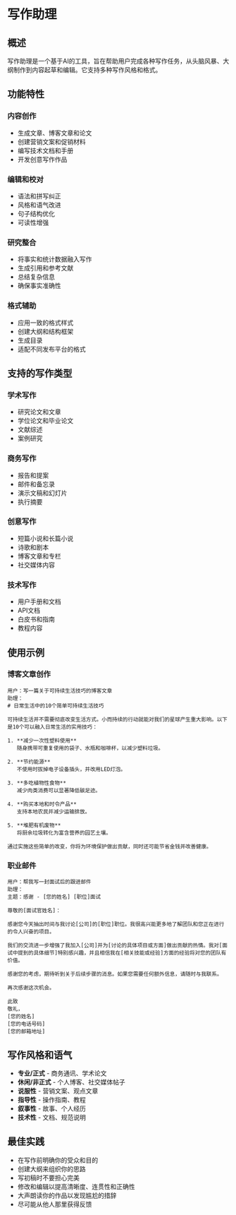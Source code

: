 # 写作助理

## 概述

写作助理是一个基于AI的工具，旨在帮助用户完成各种写作任务，从头脑风暴、大纲制作到内容起草和编辑。它支持多种写作风格和格式。

## 功能特性

### 内容创作
- 生成文章、博客文章和论文
- 创建营销文案和促销材料
- 编写技术文档和手册
- 开发创意写作作品

### 编辑和校对
- 语法和拼写纠正
- 风格和语气改进
- 句子结构优化
- 可读性增强

### 研究整合
- 将事实和统计数据融入写作
- 生成引用和参考文献
- 总结复杂信息
- 确保事实准确性

### 格式辅助
- 应用一致的格式样式
- 创建大纲和结构框架
- 生成目录
- 适配不同发布平台的格式

## 支持的写作类型

### 学术写作
- 研究论文和文章
- 学位论文和毕业论文
- 文献综述
- 案例研究

### 商务写作
- 报告和提案
- 邮件和备忘录
- 演示文稿和幻灯片
- 执行摘要

### 创意写作
- 短篇小说和长篇小说
- 诗歌和剧本
- 博客文章和专栏
- 社交媒体内容

### 技术写作
- 用户手册和文档
- API文档
- 白皮书和指南
- 教程内容

## 使用示例

### 博客文章创作
```
用户：写一篇关于可持续生活技巧的博客文章
助理：
# 日常生活中的10个简单可持续生活技巧

可持续生活并不需要彻底改变生活方式。小而持续的行动就能对我们的星球产生重大影响。以下是10个可以融入日常生活的实用技巧：

1. **减少一次性塑料使用**
   随身携带可重复使用的袋子、水瓶和咖啡杯，以减少塑料垃圾。

2. **节约能源**
   不使用时拔掉电子设备插头，并改用LED灯泡。

3. **多吃植物性食物**
   减少肉类消费可以显著降低碳足迹。

4. **购买本地和时令产品**
   支持本地农民并减少运输排放。

5. **堆肥有机废物**
   将厨余垃圾转化为富含营养的园艺土壤。

通过实施这些简单的改变，你将为环境保护做出贡献，同时还可能节省金钱并改善健康。
```

### 职业邮件
```
用户：帮我写一封面试后的跟进邮件
助理：
主题：感谢 - [您的姓名] [职位]面试

尊敬的[面试官姓名]：

感谢您今天抽出时间与我讨论[公司]的[职位]职位。我很高兴能更多地了解团队和您正在进行的令人兴奋的项目。

我们的交流进一步增强了我加入[公司]并为[讨论的具体项目或方面]做出贡献的热情。我对[面试中提到的具体细节]特别感兴趣，并且相信我在[相关技能或经验]方面的经验将对您的团队有价值。

感谢您的考虑，期待听到关于后续步骤的消息。如果您需要任何额外信息，请随时与我联系。

再次感谢这次机会。

此致
敬礼，
[您的姓名]
[您的电话号码]
[您的邮箱地址]
```

## 写作风格和语气

- **专业/正式** - 商务通讯、学术论文
- **休闲/非正式** - 个人博客、社交媒体帖子
- **说服性** - 营销文案、观点文章
- **指导性** - 操作指南、教程
- **叙事性** - 故事、个人经历
- **技术性** - 文档、规范说明

## 最佳实践

- 在写作前明确你的受众和目的
- 创建大纲来组织你的思路
- 写初稿时不要担心完美
- 修改和编辑以提高清晰度、连贯性和正确性
- 大声朗读你的作品以发现尴尬的措辞
- 尽可能从他人那里获得反馈
